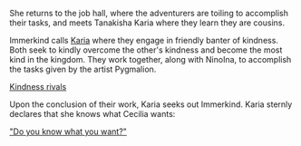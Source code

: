 <!-- title: Cousins -->

She returns to the job hall, where the adventurers are toiling to accomplish their tasks, and meets Tanakisha Karia where they learn they are cousins.

Immerkind calls [Karia](https://www.youtube.com/live/cyLsX20esBE?si=90iSsPuzl9GlNvH8) where they engage in friendly banter of kindness. Both seek to kindly overcome the other's kindness and become the most kind in the kingdom. They work together, along with NinoIna, to accomplish the tasks given by the artist Pygmalion.

[Kindness rivals](#embed:https://www.youtube.com/live/cyLsX20esBE?t=10506s)

Upon the conclusion of their work, Karia seeks out Immerkind. Karia sternly declares that she knows what Cecilia wants:

["Do you know what you want?"](#embed:https://www.youtube.com/live/cyLsX20esBE?t=11317s)